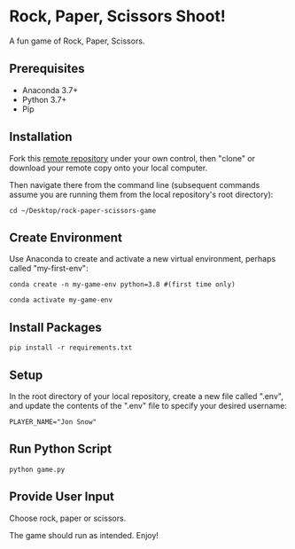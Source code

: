 # Rock, Paper, Scissors Shoot!

A fun game of Rock, Paper, Scissors.

## Prerequisites

  + Anaconda 3.7+
  + Python 3.7+
  + Pip

## Installation

Fork this [remote repository](https://github.com/abhisheksn/rock-paper-scissors-game) under your own control, then "clone" or download your remote copy onto your local computer.

Then navigate there from the command line (subsequent commands assume you are running them from the local repository's root directory):

```
cd ~/Desktop/rock-paper-scissors-game
```

## Create Environment
Use Anaconda to create and activate a new virtual environment, perhaps called "my-first-env":
```
conda create -n my-game-env python=3.8 #(first time only)
```
```
conda activate my-game-env
```
## Install Packages
```
pip install -r requirements.txt
```
## Setup

In the root directory of your local repository, create a new file called ".env", and update the contents of the ".env" file to specify your desired username:

    PLAYER_NAME="Jon Snow"

## Run Python Script
```
python game.py
```
## Provide User Input

Choose rock, paper or scissors.

The game should run as intended. Enjoy!
